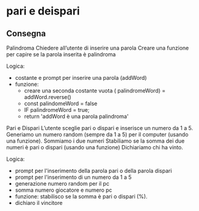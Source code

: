 pari e deispari
===

## Consegna
Palindroma
Chiedere all’utente di inserire una parola
Creare una funzione per capire se la parola inserita è palindroma

Logica: 
- costante e prompt per inserire una parola (addWord)
- funzione: 
  - creare una seconda costante vuota (
palindromeWord) = addWord.reverse()
  - const palindomeWord = false
  - IF palindromeWord = true; 
  - return 'addWord è una parola palindroma'



Pari e Dispari
L’utente sceglie pari o dispari e inserisce un numero da 1 a 5.
Generiamo un numero random (sempre da 1 a 5) per il computer (usando una funzione).
Sommiamo i due numeri
Stabiliamo se la somma dei due numeri è pari o dispari (usando una funzione)
Dichiariamo chi ha vinto.

Logica: 
- prompt per l'inserimento della parola pari o della parola dispari
- prompt per l'inserimento di un numero da 1 a 5
- generazione numero random per il pc
- somma numero giocatore e numero pc
- funzione: stabilisco se la somma è pari o dispari (%). 
- dichiaro il vincitore 